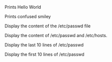 Prints Hello World

Prints confused smiley

Display the content of the /etc/passwd file

Display the content of /etc/passwd and /etc/hosts.

Display the last 10 lines of /etc/passwd

Display the first 10 lines of /etc/passwd
